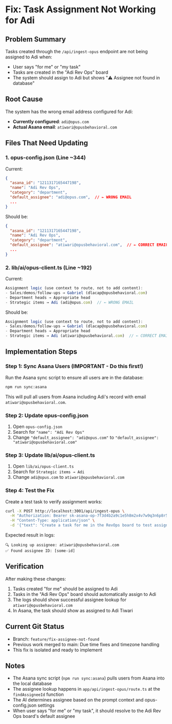 # Fix: Task Assignment Not Working for Adi

## Problem Summary
Tasks created through the `/api/ingest-opus` endpoint are not being assigned to Adi when:
- User says "for me" or "my task"
- Tasks are created in the "Adi Rev Ops" board
- The system should assign to Adi but shows "⚠️ Assignee not found in database"

## Root Cause
The system has the wrong email address configured for Adi:
- **Currently configured**: `adi@opus.com`
- **Actual Asana email**: `atiwari@opusbehavioral.com`

## Files That Need Updating

### 1. opus-config.json (Line ~344)
Current:
```json
{
  "asana_id": "1211317165447198",
  "name": "Adi Rev Ops",
  "category": "department",
  "default_assignee": "adi@opus.com",  // ← WRONG EMAIL
  ...
}
```

Should be:
```json
{
  "asana_id": "1211317165447198",
  "name": "Adi Rev Ops",
  "category": "department",
  "default_assignee": "atiwari@opusbehavioral.com",  // ← CORRECT EMAIL
  ...
}
```

### 2. lib/ai/opus-client.ts (Line ~192)
Current:
```typescript
Assignment logic (use context to route, not to add content):
- Sales/demos/follow-ups → Gabriel (dlacap@opusbehavioral.com)
- Department heads → Appropriate head
- Strategic items → Adi (adi@opus.com)  // ← WRONG EMAIL
```

Should be:
```typescript
Assignment logic (use context to route, not to add content):
- Sales/demos/follow-ups → Gabriel (dlacap@opusbehavioral.com)
- Department heads → Appropriate head
- Strategic items → Adi (atiwari@opusbehavioral.com)  // ← CORRECT EMAIL
```

## Implementation Steps

### Step 1: Sync Asana Users (IMPORTANT - Do this first!)
Run the Asana sync script to ensure all users are in the database:
```bash
npm run sync:asana
```

This will pull all users from Asana including Adi's record with email `atiwari@opusbehavioral.com`.

### Step 2: Update opus-config.json
1. Open `opus-config.json`
2. Search for `"name": "Adi Rev Ops"`
3. Change `"default_assignee": "adi@opus.com"` to `"default_assignee": "atiwari@opusbehavioral.com"`

### Step 3: Update lib/ai/opus-client.ts
1. Open `lib/ai/opus-client.ts`
2. Search for `Strategic items → Adi`
3. Change `adi@opus.com` to `atiwari@opusbehavioral.com`

### Step 4: Test the Fix
Create a test task to verify assignment works:
```bash
curl -X POST http://localhost:3001/api/ingest-opus \
  -H "Authorization: Bearer sk-asana-op-7f3d4b2a9c1e5h8m2x4v7w9q3n6p8r5t" \
  -H "Content-Type: application/json" \
  -d '{"text": "Create a task for me in the RevOps board to test assignee fix"}'
```

Expected result in logs:
```
🔍 Looking up assignee: atiwari@opusbehavioral.com
✅ Found assignee ID: [some-id]
```

## Verification
After making these changes:
1. Tasks created "for me" should be assigned to Adi
2. Tasks in the "Adi Rev Ops" board should automatically assign to Adi
3. The logs should show successful assignee lookup for `atiwari@opusbehavioral.com`
4. In Asana, the task should show as assigned to Adi Tiwari

## Current Git Status
- Branch: `feature/fix-assignee-not-found`
- Previous work merged to main: Due time fixes and timezone handling
- This fix is isolated and ready to implement

## Notes
- The Asana sync script (`npm run sync:asana`) pulls users from Asana into the local database
- The assignee lookup happens in `app/api/ingest-opus/route.ts` at the `findAssigneeId` function
- The AI determines assignee based on the prompt context and opus-config.json settings
- When user says "for me" or "my task", it should resolve to the Adi Rev Ops board's default assignee
